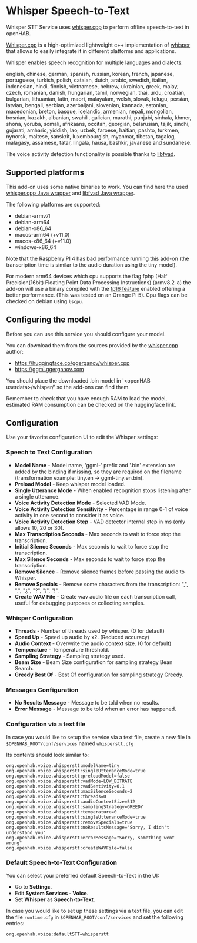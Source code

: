# Whisper Speech-to-Text

Whisper STT Service uses [whisper.cpp](https://github.com/ggerganov/whisper.cpp) to perform offline speech-to-text in openHAB.

[Whisper.cpp](https://github.com/ggerganov/whisper.cpp) is a high-optimized lightweight c++ implementation of [whisper](https://github.com/openai/whisper) that allows to easily integrate it in different platforms and applications.

Whisper enables speech recognition for multiple languages and dialects:

english, chinese, german, spanish, russian, korean, french, japanese, portuguese, turkish, polish, catalan, dutch, arabic, swedish, 
italian, indonesian, hindi, finnish, vietnamese, hebrew, ukrainian, greek, malay, czech, romanian, danish, hungarian, tamil, norwegian, 
thai, urdu, croatian, bulgarian, lithuanian, latin, maori, malayalam, welsh, slovak, telugu, persian, latvian, bengali, serbian, azerbaijani, 
slovenian, kannada, estonian, macedonian, breton, basque, icelandic, armenian, nepali, mongolian, bosnian, kazakh, albanian, swahili, galician, 
marathi, punjabi, sinhala, khmer, shona, yoruba, somali, afrikaans, occitan, georgian, belarusian, tajik, sindhi, gujarati, amharic, yiddish, lao, 
uzbek, faroese, haitian, pashto, turkmen, nynorsk, maltese, sanskrit, luxembourgish, myanmar, tibetan, tagalog, malagasy, assamese, tatar, lingala, 
hausa, bashkir, javanese and sundanese.

The voice activity detection functionality is possible thanks to [libfvad](https://github.com/dpirch/libfvad).

## Supported platforms

This add-on uses some native binaries to work.
You can find here the used [whisper.cpp Java wrapper](https://github.com/GiviMAD/whisper-jni) and [libfvad Java wrapper](https://github.com/GiviMAD/libfvad-jni).

The following platforms are supported:

* debian-armv7l
* debian-arm64
* debian-x86_64
* macos-arm64 (+v11.0)
* macos-x86_64 (+v11.0)
* windows-x86_64

Note that the Raspberry PI 4 has bad performance running this add-on (the transcription time is similar to the audio duration using the tiny model).

For modern arm64 devices which cpu supports the flag fphp (Half Precision(16bit) Floating Point Data Processing Instructions) (armv8.2-a) the add-on will use a binary compiled with the [fp16 feature](https://gcc.gnu.org/onlinedocs/gcc/AArch64-Options.html) enabled offering a better performance. (This was tested on an Orange Pi 5).
Cpu flags can be checked on debian using `lscpu`.

## Configuring the model

Before you can use this service you should configure your model.

You can download them from the sources provided by the [whisper.cpp](https://github.com/ggerganov/whisper.cpp) author:

* https://huggingface.co/ggerganov/whisper.cpp
* https://ggml.ggerganov.com

You should place the downloaded .bin model in '\<openHAB userdata\>/whisper/' so the add-ons can find them.

Remember to check that you have enough RAM to load the model, estimated RAM consumption can be checked on the huggingface link.

## Configuration

Use your favorite configuration UI to edit the Whisper settings:

### Speech to Text Configuration

* **Model Name** - Model name, 'ggml-' prefix and '.bin' extension are added by the binding if missing, so they are required on the filename (transformation example: tiny.en -> ggml-tiny.en.bin).
* **Preload Model** - Keep whisper model loaded.
* **Single Utterance Mode** - When enabled recognition stops listening after a single utterance.
* **Voice Activity Detection Mode** - Selected VAD Mode.
* **Voice Activity Detection Sensitivity** - Percentage in range 0-1 of voice activity in one second to consider it as voice.
* **Voice Activity Detection Step** - VAD detector internal step in ms (only allows 10, 20 or 30).
* **Max Transcription Seconds** - Max seconds to wait to force stop the transcription.
* **Initial Silence Seconds** - Max seconds to wait to force stop the transcription.
* **Max Silence Seconds** - Max seconds to wait to force stop the transcription.
* **Remove Silence** - Remove silence frames before passing the audio to Whisper.
* **Remove Specials** - Remove some characters from the transcription: ",", ".", "¿", "?", "¡", "!".
* **Create WAV File** - Create wav audio file on each transcription call, useful for debugging purposes or collecting samples.

### Whisper Configuration

* **Threads** - Number of threads used by whisper. (0 for default)
* **Speed Up** - Speed up audio by x2. (Reduced accuracy)
* **Audio Context** - Overwrite the audio context size. (0 for default)
* **Temperature** - Temperature threshold.
* **Sampling Strategy** - Sampling strategy used.
* **Beam Size** - Beam Size configuration for sampling strategy Bean Search.
* **Greedy Best Of** - Best Of configuration for sampling strategy Greedy.

### Messages Configuration

* **No Results Message** - Message to be told when no results.
* **Error Message** - Message to be told when an error has happened.

### Configuration via a text file

In case you would like to setup the service via a text file, create a new file in `$OPENHAB_ROOT/conf/services` named `whisperstt.cfg`

Its contents should look similar to:

```
org.openhab.voice.whisperstt:modelName=tiny
org.openhab.voice.whisperstt:singleUtteranceMode=true
org.openhab.voice.whisperstt:preloadModel=false
org.openhab.voice.whisperstt:vadMode=LOW_BITRATE
org.openhab.voice.whisperstt:vadSentivity=0.1
org.openhab.voice.whisperstt:maxSilenceSeconds=2
org.openhab.voice.whisperstt:threads=0
org.openhab.voice.whisperstt:audioContextSize=512
org.openhab.voice.whisperstt:samplingStrategy=GREEDY
org.openhab.voice.whisperstt:temperature=0
org.openhab.voice.whisperstt:singleUtteranceMode=true
org.openhab.voice.whisperstt:removeSpecials=true
org.openhab.voice.whisperstt:noResultsMessage="Sorry, I didn't understand you"
org.openhab.voice.whisperstt:errorMessage="Sorry, something went wrong"
org.openhab.voice.whisperstt:createWAVFile=false
```

### Default Speech-to-Text Configuration

You can select your preferred default Speech-to-Text in the UI:

* Go to **Settings**.
* Edit **System Services - Voice**.
* Set **Whisper** as **Speech-to-Text**.

In case you would like to set up these settings via a text file, you can edit the file `runtime.cfg` in `$OPENHAB_ROOT/conf/services` and set the following entries:

```
org.openhab.voice:defaultSTT=whisperstt
```
